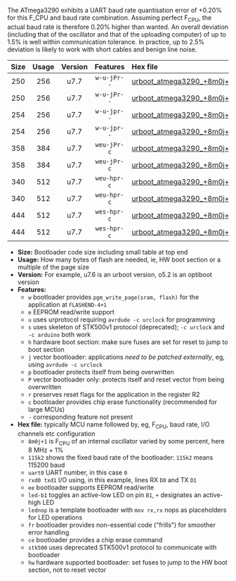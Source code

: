 The ATmega3290 exhibits a UART baud rate quantisation error of +0.20% for this F_CPU and baud rate combination. Assuming perfect F<sub>CPU</sub>, the actual baud rate is therefore 0.20% higher than wanted. An overall deviation (including that of the oscillator and that of the uploading computer) of up to 1.5% is well within communication tolerance. In practice, up to 2.5% deviation is likely to work with short cables and benign line noise.

|Size|Usage|Version|Features|Hex file|
|:-:|:-:|:-:|:-:|:--|
|250|256|u7.7|`w-u-jPr--`|[urboot_atmega3290_+8m0j+1_++28k8_uart0_rxe0_txe1_led+b7.hex](https://raw.githubusercontent.com/stefanrueger/urboot.hex/main/mcus/atmega3290/internal_oscillator/fcpu_+8m0j+1/br_++28k8/urboot_atmega3290_+8m0j+1_++28k8_uart0_rxe0_txe1_led+b7.hex)|
|250|256|u7.7|`w-u-jPr--`|[urboot_atmega3290_+8m0j+1_++28k8_uart0_rxe0_txe1_lednop.hex](https://raw.githubusercontent.com/stefanrueger/urboot.hex/main/mcus/atmega3290/internal_oscillator/fcpu_+8m0j+1/br_++28k8/urboot_atmega3290_+8m0j+1_++28k8_uart0_rxe0_txe1_lednop.hex)|
|254|256|u7.7|`w-u-jpr--`|[urboot_atmega3290_+8m0j+1_++28k8_uart0_rxe0_txe1_led+b7_fr.hex](https://raw.githubusercontent.com/stefanrueger/urboot.hex/main/mcus/atmega3290/internal_oscillator/fcpu_+8m0j+1/br_++28k8/urboot_atmega3290_+8m0j+1_++28k8_uart0_rxe0_txe1_led+b7_fr.hex)|
|254|256|u7.7|`w-u-jpr--`|[urboot_atmega3290_+8m0j+1_++28k8_uart0_rxe0_txe1_lednop_fr.hex](https://raw.githubusercontent.com/stefanrueger/urboot.hex/main/mcus/atmega3290/internal_oscillator/fcpu_+8m0j+1/br_++28k8/urboot_atmega3290_+8m0j+1_++28k8_uart0_rxe0_txe1_lednop_fr.hex)|
|358|384|u7.7|`weu-jPr-c`|[urboot_atmega3290_+8m0j+1_++28k8_uart0_rxe0_txe1_ee_led+b7_fr_ce.hex](https://raw.githubusercontent.com/stefanrueger/urboot.hex/main/mcus/atmega3290/internal_oscillator/fcpu_+8m0j+1/br_++28k8/urboot_atmega3290_+8m0j+1_++28k8_uart0_rxe0_txe1_ee_led+b7_fr_ce.hex)|
|358|384|u7.7|`weu-jPr-c`|[urboot_atmega3290_+8m0j+1_++28k8_uart0_rxe0_txe1_ee_lednop_fr_ce.hex](https://raw.githubusercontent.com/stefanrueger/urboot.hex/main/mcus/atmega3290/internal_oscillator/fcpu_+8m0j+1/br_++28k8/urboot_atmega3290_+8m0j+1_++28k8_uart0_rxe0_txe1_ee_lednop_fr_ce.hex)|
|340|512|u7.7|`weu-hpr-c`|[urboot_atmega3290_+8m0j+1_++28k8_uart0_rxe0_txe1_ee_led+b7_fr_ce_hw.hex](https://raw.githubusercontent.com/stefanrueger/urboot.hex/main/mcus/atmega3290/internal_oscillator/fcpu_+8m0j+1/br_++28k8/urboot_atmega3290_+8m0j+1_++28k8_uart0_rxe0_txe1_ee_led+b7_fr_ce_hw.hex)|
|340|512|u7.7|`weu-hpr-c`|[urboot_atmega3290_+8m0j+1_++28k8_uart0_rxe0_txe1_ee_lednop_fr_ce_hw.hex](https://raw.githubusercontent.com/stefanrueger/urboot.hex/main/mcus/atmega3290/internal_oscillator/fcpu_+8m0j+1/br_++28k8/urboot_atmega3290_+8m0j+1_++28k8_uart0_rxe0_txe1_ee_lednop_fr_ce_hw.hex)|
|444|512|u7.7|`wes-hpr-c`|[urboot_atmega3290_+8m0j+1_++28k8_uart0_rxe0_txe1_ee_led+b7_fr_ce_stk500_hw.hex](https://raw.githubusercontent.com/stefanrueger/urboot.hex/main/mcus/atmega3290/internal_oscillator/fcpu_+8m0j+1/br_++28k8/urboot_atmega3290_+8m0j+1_++28k8_uart0_rxe0_txe1_ee_led+b7_fr_ce_stk500_hw.hex)|
|444|512|u7.7|`wes-hpr-c`|[urboot_atmega3290_+8m0j+1_++28k8_uart0_rxe0_txe1_ee_lednop_fr_ce_stk500_hw.hex](https://raw.githubusercontent.com/stefanrueger/urboot.hex/main/mcus/atmega3290/internal_oscillator/fcpu_+8m0j+1/br_++28k8/urboot_atmega3290_+8m0j+1_++28k8_uart0_rxe0_txe1_ee_lednop_fr_ce_stk500_hw.hex)|

- **Size:** Bootloader code size including small table at top end
- **Usage:** How many bytes of flash are needed, ie, HW boot section or a multiple of the page size
- **Version:** For example, u7.6 is an urboot version, o5.2 is an optiboot version
- **Features:**
  + `w` bootloader provides `pgm_write_page(sram, flash)` for the application at `FLASHEND-4+1`
  + `e` EEPROM read/write support
  + `u` uses urprotocol requiring `avrdude -c urclock` for programming
  + `s` uses skeleton of STK500v1 protocol (deprecated); `-c urclock` and `-c arduino` both work
  + `h` hardware boot section: make sure fuses are set for reset to jump to boot section
  + `j` vector bootloader: applications *need to be patched externally*, eg, using `avrdude -c urclock`
  + `p` bootloader protects itself from being overwritten
  + `P` vector bootloader only: protects itself and reset vector from being overwritten
  + `r` preserves reset flags for the application in the register R2
  + `c` bootloader provides chip erase functionality (recommended for large MCUs)
  + `-` corresponding feature not present
- **Hex file:** typically MCU name followed by, eg, F<sub>CPU</sub>, baud rate, I/O channels etc configuration
  + `8m0j+1` is F<sub>CPU</sub> of an internal oscillator varied by some percent, here 8 MHz + 1%
  + `115k2` shows the fixed baud rate of the bootloader: `115k2` means 115200 baud
  + `uart0` UART number, in this case `0`
  + `rxd0 txd1` I/O using, in this example, lines RX `D0` and TX `D1`
  + `ee` bootloader supports EEPROM read/write
  + `led-b1` toggles an active-low LED on pin `B1`, `+` designates an active-high LED
  + `lednop` is a template bootloader with `mov rx,rx` nops as placeholders for LED operations
  + `fr` bootloader provides non-essential code ("frills") for smoother error handling
  + `ce` bootloader provides a chip erase command
  + `stk500` uses deprecated STK500v1 protocol to communicate with bootloader
  + `hw` hardware supported bootloader: set fuses to jump to the HW boot section, not to reset vector
